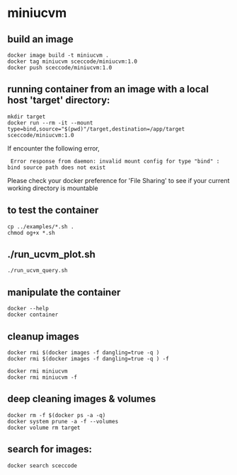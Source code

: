 # miniucvm

## build an image

    docker image build -t miniucvm .
    docker tag miniucvm sceccode/miniucvm:1.0
    docker push sceccode/miniucvm:1.0

## running container from an image with a local host 'target' directory: 

    mkdir target
    docker run --rm -it --mount type=bind,source="$(pwd)"/target,destination=/app/target  sceccode/miniucvm:1.0
   
   If encounter the following error,
   
     Error response from daemon: invalid mount config for type "bind" : bind source path does not exist
     
   Please check your docker preference for 'File Sharing' to see if your current working directory is mountable
     
## to test the container

    cp ../examples/*.sh .
    chmod og+x *.sh

##    ./run_ucvm_plot.sh
    ./run_ucvm_query.sh

## manipulate the container

    docker --help
    docker container

## cleanup images

    docker rmi $(docker images -f dangling=true -q )
    docker rmi $(docker images -f dangling=true -q ) -f

    docker rmi miniucvm 
    docker rmi miniucvm -f 

## deep cleaning images & volumes

    docker rm -f $(docker ps -a -q)
    docker system prune -a -f --volumes
    docker volume rm target

## search for images:

    docker search sceccode
